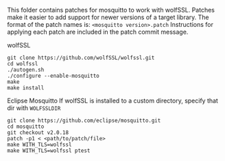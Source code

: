 This folder contains patches for mosquitto to work with wolfSSL. Patches make it easier to add support for newer versions of a target library. The format of the patch names is: `<mosquitto version>.patch` Instructions for applying each patch are included in the patch commit message.

wolfSSL

```
git clone https://github.com/wolfSSL/wolfssl.git
cd wolfssl
./autogen.sh
./configure --enable-mosquitto
make
make install
```

Eclipse Mosquitto
If wolfSSL is installed to a custom directory, specify that dir with `WOLFSSLDIR`

```
git clone https://github.com/eclipse/mosquitto.git
cd mosquitto
git checkout v2.0.18
patch -p1 < <path/to/patch/file>
make WITH_TLS=wolfssl
make WITH_TLS=wolfssl ptest
```
